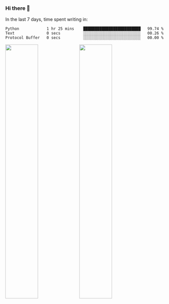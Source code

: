 ### Hi there 👋

In the last 7 days, time spent writing in:

<!--START_SECTION:waka-->

```text
Python            1 hr 25 mins    █████████████████████████   99.74 %
Text              0 secs          ░░░░░░░░░░░░░░░░░░░░░░░░░   00.26 %
Protocol Buffer   0 secs          ░░░░░░░░░░░░░░░░░░░░░░░░░   00.00 %
```

<!--END_SECTION:waka-->

<img src="https://wakatime.com/share/@jimtje/5d0c92de-08f8-4a72-8f2f-6a9693d1e318.svg" width=45% height=45%> <img src="https://wakatime.com/share/@jimtje/501498ae-bda5-4da7-a89d-b40bcdd5556d.svg" width=45% height=45%>
